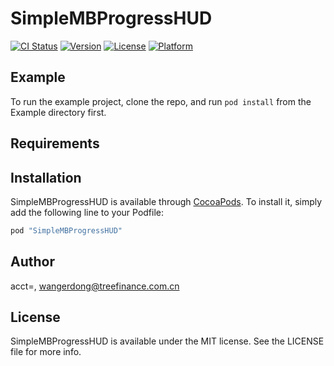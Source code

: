 # SimpleMBProgressHUD

[![CI Status](http://img.shields.io/travis/acct<blob>=<NULL>/SimpleMBProgressHUD.svg?style=flat)](https://travis-ci.org/acct<blob>=<NULL>/SimpleMBProgressHUD)
[![Version](https://img.shields.io/cocoapods/v/SimpleMBProgressHUD.svg?style=flat)](http://cocoapods.org/pods/SimpleMBProgressHUD)
[![License](https://img.shields.io/cocoapods/l/SimpleMBProgressHUD.svg?style=flat)](http://cocoapods.org/pods/SimpleMBProgressHUD)
[![Platform](https://img.shields.io/cocoapods/p/SimpleMBProgressHUD.svg?style=flat)](http://cocoapods.org/pods/SimpleMBProgressHUD)

## Example

To run the example project, clone the repo, and run `pod install` from the Example directory first.

## Requirements

## Installation

SimpleMBProgressHUD is available through [CocoaPods](http://cocoapods.org). To install
it, simply add the following line to your Podfile:

```ruby
pod "SimpleMBProgressHUD"
```

## Author

acct<blob>=<NULL>, wangerdong@treefinance.com.cn

## License

SimpleMBProgressHUD is available under the MIT license. See the LICENSE file for more info.
